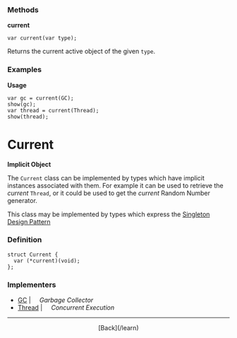   <div class="row">
  <div class="col-xs-6 col-md-6">

### Methods

__current__

    var current(var type);

Returns the current active object of the given `type`.

### Examples

__Usage__

    var gc = current(GC);
    show(gc);
    var thread = current(Thread);
    show(thread);
    



  </div>
  <div class="col-xs-6 col-md-6">

# Current
__Implicit Object__

The `Current` class can be implemented by types which have implicit instances associated with them. For example it can be used to retrieve the _current_ `Thread`, or it could be used to get the _current_ Random Number generator.

This class may be implemented by types which express the [Singleton Design Pattern](http://en.wikipedia.org/wiki/Singleton_pattern)

### Definition

    struct Current {
      var (*current)(void);
    };
    

### Implementers

* <span class="docitem">[GC](/learn/gc)</span> | &nbsp; &nbsp;   _Garbage Collector_
* <span class="docitem">[Thread](/learn/thread)</span> | &nbsp; &nbsp;   _Concurrent Execution_

* * *

  <p style="text-align:center;">
[Back](/learn)
  </p>

  </div>
  </div>
